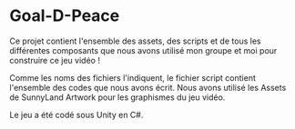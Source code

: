 # Goal-D-Peace

Ce projet contient l'ensemble des assets, des scripts et de tous les différentes composants que nous avons utilisé mon groupe et moi pour construire ce jeu vidéo !

Comme les noms des fichiers l'indiquent, le fichier script contient l'ensemble des codes que nous avons écrit.
Nous avons utilisé les Assets de SunnyLand Artwork pour les graphismes du jeu vidéo.

Le jeu a été codé sous Unity en C#.
